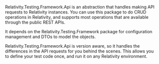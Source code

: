 Relativity.Testing.Framework.Api is an abstraction that handles making API requests to Relativity instances.
You can use this package to do CRUD operations in Relativity, and supports most operations that are available through the public REST APIs.

It depends on the Relativity.Testing.Framework package for configuration management and DTOs to model the objects.

Relativity.Testing.Framework.Api is version aware, so it handles the differences in the API requests for you behind the scenes.
This allows you to define your test code once, and run it on any Relativity environment.
